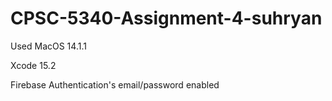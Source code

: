 # CPSC-5340-Assignment-4-suhryan
Used MacOS 14.1.1 

Xcode 15.2

Firebase Authentication's email/password enabled

